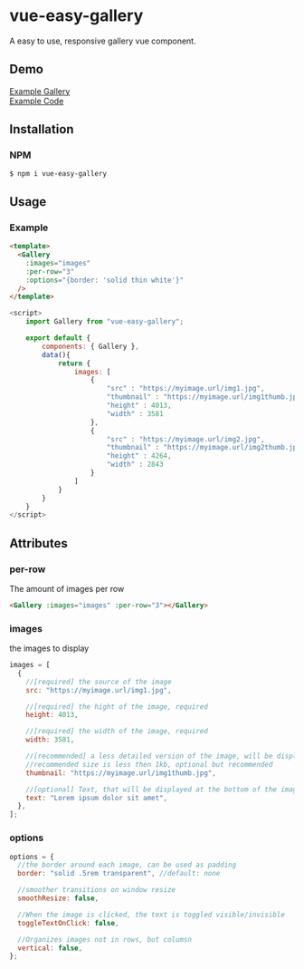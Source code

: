 # vue-easy-gallery

A easy to use, responsive gallery vue component.

## Demo

[Example Gallery](https://florianwenzel.github.io/)  
[Example Code](https://github.com/FlorianWenzel/vue-easy-gallery/blob/master/example/GalleryDemo.vue)

## Installation

### NPM

```shell
$ npm i vue-easy-gallery
```

## Usage

### Example

```html
<template>
  <Gallery
    :images="images"
    :per-row="3"
    :options="{border: 'solid thin white'}"
  />
</template>
```

```js
<script>
    import Gallery from "vue-easy-gallery";

    export default {
        components: { Gallery },
        data(){
            return {
                images: [
                    {
                        "src" : "https://myimage.url/img1.jpg",
                        "thumbnail" : "https://myimage.url/img1thumb.jpg",
                        "height" : 4013,
                        "width" : 3581
                    },
                    {
                        "src" : "https://myimage.url/img2.jpg",
                        "thumbnail" : "https://myimage.url/img2thumb.jpg",
                        "height" : 4264,
                        "width" : 2843
                    }
                ]
            }
        }
    }
</script>
```

## Attributes

### per-row

The amount of images per row

```html
<Gallery :images="images" :per-row="3"></Gallery>
```

### images

the images to display

```js
images = [
  {
    //[required] the source of the image
    src: "https://myimage.url/img1.jpg",

    //[required] the hight of the image, required
    height: 4013,

    //[required] the width of the image, required
    width: 3581,

    //[recommended] a less detailed version of the image, will be displayed blurred during loading
    //recommended size is less then 1kb, optional but recommended
    thumbnail: "https://myimage.url/img1thumb.jpg",

    //[optional] Text, that will be displayed at the bottom of the image, optional
    text: "Lorem ipsum dolor sit amet",
  },
];
```

### options

```js
options = {
  //the border around each image, can be used as padding
  border: "solid .5rem transparent", //default: none

  //smoother transitions on window resize
  smoothResize: false,

  //When the image is clicked, the text is toggled visible/invisible
  toggleTextOnClick: false,

  //Organizes images not in rows, but columsn
  vertical: false,
};
```
